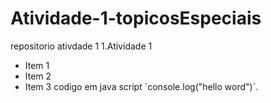 # Atividade-1-topicosEspeciais
repositorio ativdade 1
1.Atividade 1
* Item 1
* Item 2
* Item 3
codigo em java script ´console.log("hello word")`.

